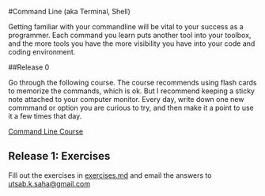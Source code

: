 #Command Line (aka Terminal, Shell)

Getting familiar with your commandline will be vital to your success as a programmer.  Each command you learn puts another tool into your toolbox, and the more tools you have the more visibility you have into your code and coding environment. 


##Release 0

Go through the following course.  The course recommends using flash cards to memorize the commands, which is ok.  But I recommend keeping a sticky note attached to your computer monitor.  Every day, write down one new commmand or option you are curious to try, and then make it a point to use it a few times that day. 

[Command Line Course](http://cli.learncodethehardway.org/book/) 



## Release 1: Exercises

Fill out the exercises in [exercises.md](./exercises.md) and email the answers to utsab.k.saha@gmail.com



